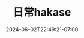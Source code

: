 ---
title: 日常hakase
date: 2024-06-02T22:49:21-07:00
draft: false
location: 
img_url: https://cdn-image2.fengrin.me/2024-06-02-nitijyo-hakase.png
original_fn: ""
tags:
- hakase
- 动画日常

---